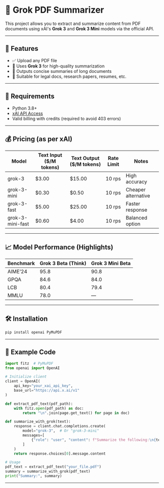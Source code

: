 
# 🧠 Grok PDF Summarizer

This project allows you to extract and summarize content from PDF documents using xAI's **Grok 3** and **Grok 3 Mini** models via the official API.

---

## 🚀 Features

* ✅ Upload any PDF file
* 🧠 Uses **Grok 3** for high-quality summarization
* 🧾 Outputs concise summaries of long documents
* 💼 Suitable for legal docs, research papers, resumes, etc.

---

## 🔧 Requirements

* Python 3.8+
* [xAI API Access](https://console.x.ai)
* Valid billing with credits (required to avoid 403 errors)

---

## 💰 Pricing (as per xAI)

| Model            | Text Input (\$/M tokens) | Text Output (\$/M tokens) | Rate Limit | Notes               |
| ---------------- | ------------------------ | ------------------------- | ---------- | ------------------- |
| grok-3           | \$3.00                   | \$15.00                   | 10 rps     | High accuracy       |
| grok-3-mini      | \$0.30                   | \$0.50                    | 10 rps     | Cheaper alternative |
| grok-3-fast      | \$5.00                   | \$25.00                   | 10 rps     | Faster response     |
| grok-3-mini-fast | \$0.60                   | \$4.00                    | 10 rps     | Balanced option     |

---

## 📈 Model Performance (Highlights)

| Benchmark | Grok 3 Beta (Think) | Grok 3 Mini Beta |
| --------- | ------------------- | ---------------- |
| AIME’24   | 95.8                | 90.8             |
| GPQA      | 84.6                | 84.0             |
| LCB       | 80.4                | 79.4             |
| MMLU      | 78.0                | —                |

---

## 🛠️ Installation

```bash
pip install openai PyMuPDF
```

---

## 📄 Example Code

```python
import fitz  # PyMuPDF
from openai import OpenAI

# Initialize client
client = OpenAI(
    api_key="your_xai_api_key",
    base_url="https://api.x.ai/v1"
)

def extract_pdf_text(pdf_path):
    with fitz.open(pdf_path) as doc:
        return "\n".join(page.get_text() for page in doc)

def summarize_with_grok(text):
    response = client.chat.completions.create(
        model="grok-3",  # Or "grok-3-mini"
        messages=[
            {"role": "user", "content": f"Summarize the following:\n{text}"}
        ]
    )
    return response.choices[0].message.content

# Usage
pdf_text = extract_pdf_text("your_file.pdf")
summary = summarize_with_grok(pdf_text)
print("Summary:", summary)
```

---


